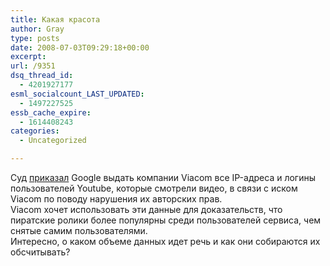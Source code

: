 ```yaml
---
title: Какая красота
author: Gray
type: posts
date: 2008-07-03T09:29:18+00:00
excerpt:
url: /9351
dsq_thread_id:
  - 4201927177
esml_socialcount_LAST_UPDATED:
  - 1497227525
essb_cache_expire:
  - 1614408243
categories:
  - Uncategorized

---
```








Суд <a href="http://blog.wired.com/27bstroke6/2008/07/judge-orders-yo.html" target="_blank">приказал</a> Google выдать компании Viacom все IP-адреса и логины пользователей Youtube, которые смотрели видео, в связи с иском Viacom по поводу нарушения их авторских прав.  
Viacom хочет использовать эти данные для доказательств, что пиратские ролики более популярны среди пользователей сервиса, чем снятые самим пользователями.  
Интересно, о каком объеме данных идет речь и как они собираются их обсчитывать?